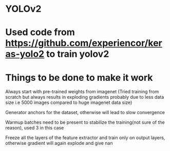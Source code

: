 # YOLOv2

# Used code from https://github.com/experiencor/keras-yolo2 to train yolov2

# Things to be done to make it work

  Always start with pre-trained weights from imagenet (Tried training from scratch but always results in exploding gradients probably due   to less data size i.e 5000 images compared to huge imagenet data size)
  
  Generator anchors for the dataset, otherwise will lead to slow convergence
  
  Warmup batches need to be present to stabilize the training(not sure of the reason), used 3 in this case
  
  Freeze all the layers of the feature extractor and train only on output layers, otherwise gradient will again explode and give nan

  
